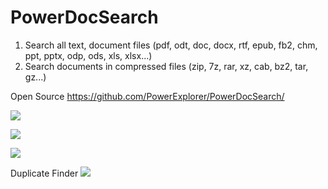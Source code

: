 # PowerDocSearch
1) Search all text, document files (pdf, odt, doc, docx, rtf, epub, fb2, chm, ppt, pptx, odp, ods, xls, xlsx...) 
2) Search documents in compressed files (zip, 7z, rar, xz, cab, bz2, tar, gz...)


Open Source
https://github.com/PowerExplorer/PowerDocSearch/

[<img src="https://github.com/PowerExplorer/PowerDocSearch/raw/main/Screenshot/Screenshot_20201025-190313.png">](https://github.com/PowerExplorer/PowerDocSearch/raw/main/Screenshot/Screenshot_20201025-190313.png)

[<img src="https://github.com/PowerExplorer/PowerDocSearch/raw/main/Screenshot/Screenshot_20201025-190715.png">](https://github.com/PowerExplorer/PowerDocSearch/raw/main/Screenshot/Screenshot_20201025-190715.png)

[<img src="https://github.com/PowerExplorer/PowerDocSearch/raw/main/Screenshot/Screenshot_20201025-190733.png">](https://github.com/PowerExplorer/PowerDocSearch/raw/main/Screenshot/Screenshot_20201025-190733.png)

Duplicate Finder
[<img src="https://github.com/PowerExplorer/PowerDocSearch/raw/main/Screenshot/Screenshot_20201113-222211.png">](https://github.com/PowerExplorer/PowerDocSearch/raw/main/Screenshot/Screenshot_20201113-222211.png)
